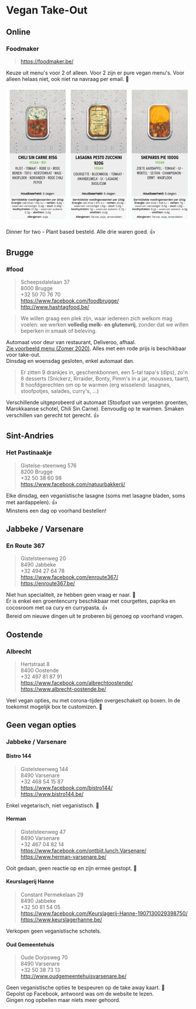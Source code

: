 # Vegan Take-Out

## Online

### Foodmaker

> https://foodmaker.be/

Keuze uit menu's voor 2 of alleen. Voor 2 zijn er pure vegan menu's. Voor alleen helaas niet, ook niet na navraag per email. 🙁

![Foodmaker Dinner for Two - Plant Based](https://github.com/CumpsD/second-brain/raw/master/assets/foodmaker.png "Foodmaker Dinner for Two - Plant Based")

Dinner for two - Plant based besteld. Alle drie waren goed. 👍

## Brugge

### #food

> Scheepsdalelaan 37 \
> 8000 Brugge \
> +32 50 70 76 70 \
> https://www.facebook.com/foodbrugge/ \
> http://www.hashtagfood.be/

> We willen graag een plek zijn, waar iedereen zich welkom mag voelen: we werken **volledig melk- en glutenvrij**, zonder dat we willen beperken in smaak of beleving.

Automaat voor deur van restaurant, Deliveroo, afhaal. \
[Zie voorbeeld menu (Zomer 2020)](https://github.com/CumpsD/second-brain/blob/master/assets/hashtagfood-Summer-20-met-take-away.pdf). Alles met een rode prijs is beschikbaar voor take-out. \
Dinsdag en woensdag gesloten, enkel automaat dan.

> Er zitten 9 drankjes in, geschenkbonnen, een 5-tal tapa's (dips), zo'n 8 desserts (Snickerz, Rrraider, Bonty, Pimm's in a jar, mousses, taart), 8 hoofdgerechten om op te warmen (erg wisselend: lasagnes, stoofpotjes, salades, curry's, ...)

Verschillende uitgeprobeerd uit automaat (Stoofpot van vergeten groenten, Marokkaanse schotel, Chili Sin Carne). Eenvoudig op te warmen. Smaken verschillen van gerecht tot gerecht. 👍

## Sint-Andries

### Het Pastinaakje

> Gistelse-steenweg 576 \
> 8200 Brugge \
> +32 50 38 60 98 \
> https://www.facebook.com/natuurbakkerij/

Elke dinsdag, een veganistische lasagne (soms met lasagne bladen, soms met aardappelen). 👍 \
Minstens een dag op voorhand bestellen!

## Jabbeke / Varsenare

### En Route 367

> Gistelsteenweg 20 \
> 8490 Jabbeke \
> +32 494 27 64 78 \
> https://www.facebook.com/enroute367/ \
> https://enroute367.be/

Niet hun specialiteit, ze hebben geen vraag er naar. 🙁 \
Er is enkel een groentencurry beschikbaar met courgettes, paprika en cocosroom met oa cury en currypasta. 👍 \
Bereid om nieuwe dingen uit te proberen bij genoeg op voorhand vragen.

## Oostende

### Albrecht

> Hertstraat 8 \
> 8400 Oostende \
> +32 497 81 87 91 \
> https://www.facebook.com/albrechtoostende/ \
> https://www.albrecht-oostende.be/

Veel vegan opties, nu met corona-tijden overgeschakelt op boxen. In de toekomst mogelijk box te customizen. 🤞

## Geen vegan opties

### Jabbeke / Varsenare

#### Bistro 144

> Gistelsteenweg 144 \
> 8490 Varsenare \
> +32 468 54 15 87 \
> https://www.facebook.com/bistro144/ \
> https://www.bistro144.be/

Enkel vegetarisch, niet veganistisch. 🙁

#### Herman

> Gistelsteenweg 47 \
> 8490 Varsenare \
> +32 467 04 82 14 \
> https://www.facebook.com/ontbijt.lunch.Varsenare/ \
> https://www.herman-varsenare.be/

Ooit gedaan, geen reactie op en zijn ermee gestopt. 🙁

#### Keurslagerij Hanne

> Constant Permekelaan 29 \
> 8490 Jabbeke \
> +32 50 81 54 05 \
> https://www.facebook.com/Keurslagerij-Hanne-1907130029398750/ \
> https://www.keurslagerhanne.be/

Verkopen geen veganistische schotels.

#### Oud Gemeentehuis

> Oude Dorpsweg 70 \
> 8490 Varsenare \
> +32 50 38 73 13 \
> http://www.oudgemeentehuisvarsenare.be/

Geen veganistische opties te bespeuren op de take away kaart. 🙁 \
Gepolst op Facebook, antwoord was om de website te lezen. \
Gingen nog opbellen maar niets meer gehoord.
